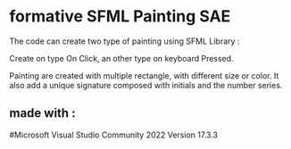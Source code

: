 # formative SFML Painting SAE

The code can create two type of painting using SFML Library : 

Create on type On Click, an other type on keyboard Pressed.

Painting are created with multiple rectangle, with different size or color. It also add a unique signature composed with initials and the number series.

## made with :

#Microsoft Visual Studio Community 2022 Version 17.3.3
